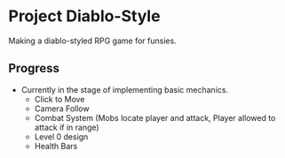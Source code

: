 # Project Diablo-Style
Making a diablo-styled RPG game for funsies.

## Progress
* Currently in the stage of implementing basic mechanics.
   * Click to Move
   * Camera Follow
   * Combat System (Mobs locate player and attack, Player allowed to attack if in range)
   * Level 0 design 
   * Health Bars
